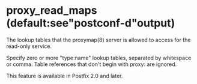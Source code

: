# proxy_read_maps (default:see"postconf-d"output) 


The lookup tables that the proxymap(8) server is allowed to
access for the read-only service.



Specify zero or more "type:name" lookup tables, separated by
whitespace or comma.
Table references that don't begin with proxy: are ignored.



This feature is available in Postfix 2.0 and later.



